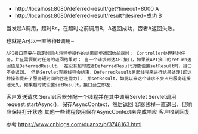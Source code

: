 + http://localhost:8080/deferred-result/get?timeout=8000  A
+ http://localhost:8080/deferred-result/result?desired=成功  B

当发起A调用，超时8s，在超时之前调用B，A返回成功，否者A返回失败。

也就是A可以一直等待B调用~

`
API接口需要在指定时间内将异步操作的结果同步返回给前端时；
Controller处理耗时任务，并且需要耗时任务的返回结果时；
当一个请求到达API接口，如果该API接口的return返回值是DeferredResult，
在没有超时或者DeferredResult对象设置setResult时，接口不会返回，
但是Servlet容器线程会结束，DeferredResult另起线程来进行结果处理(即这种操作提升了服务短时间的吞吐能力)，
并setResult，如此以来这个请求不会占用服务连接池太久，如果超时或设置setResult，接口会立即返.
`


客户发送请求
Servlet容器分配一个线程并在其中调用Servlet
Servlet调用request.startAsync()，保存AsyncContext，然后返回
容器线程一直退出，但响应保持打开状态
其他一些线程使用保存AsyncContext来完成响应
客户收到回复

参考 https://www.cnblogs.com/duanxz/p/3748163.html